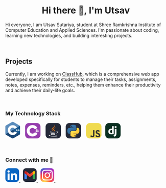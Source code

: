 <h1 align="center">Hi there 👋, I'm Utsav</h1>

Hi everyone, I am Utsav Sutariya, student at Shree Ramkrishna Institute of Computer Education and Applied Sciences. I'm passionate about coding, learning new technologies, and building interesting projects.

<br>
<h2>Projects</h2>

Currently, I am working on [ClassHub](https://github.com/Utsav-06/ClassHub.git), which is a comprehensive web app developed specifically for students to manage their tasks, assignments, notes, expenses, reminders, etc., helping them enhance their productivity and achieve their daily-life goals.

<br>
<h3 align="left">My Technology Stack</h3>
<p>
    <img src="./Icons/c.svg" width="46" /> &nbsp&nbsp
    <img src="./Icons/CS.svg" width="48" /> &nbsp&nbsp
    <img src="./Icons/Java-Dark.svg" width="48" /> &nbsp&nbsp
    <img src="./Icons/Python-Dark.svg" width="48" /> &nbsp&nbsp
    <img src="Icons/JavaScript.svg" width="48" />&nbsp&nbsp
    <img src="./Icons/Django.svg" width="48" />&nbsp&nbsp
</p>

<br>
<h3 float="left">Connect with me 📝</h3>
<p float="left">
    <a href="https://www.linkedin.com/in/utsav-sutariya-626a82245/" >
        <img src="./Icons/LinkedIn.svg" width="43" />
    </a>&nbsp
    <a href="mailto:utsavsutariya06@gmail.com">
        <img src="./Icons/Gmail-Dark.svg" width="43" />
    </a>&nbsp
    <a href="https://www.instagram.com/utsav_06/">
        <img src="./Icons/Instagram.svg" width="43" />
    </a>&nbsp
</p>








